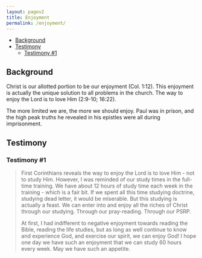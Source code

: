 ```yaml
---
layout: pagev2
title: Enjoyment
permalink: /enjoyment/
---
```

- [Background](#background)
- [Testimony](#testimony)
  - [Testimony #1](#testimony-1)

## Background

Christ is our allotted portion to be our enjoyment (Col. 1:12). This enjoyment is actually the unique solution to all problems in the church. The way to enjoy the Lord is to love Him (2:9-10; 16:22).

The more limited we are, the more we should enjoy. Paul was in prison, and the high peak truths he revealed in his epistles were all during imprisonment.

## Testimony

### Testimony #1

>First Corinthians reveals the way to enjoy the Lord is to love Him - not to study Him. However, I was reminded of our study times in the full-time training. We have about 12 hours of study time each week in the training - which is a fair bit. If we spent all this time studying doctrine, studying dead letter, it would be miserable. But this studying is actually a feast. We can enter into and enjoy all the riches of Christ through our studying. Through our pray-reading. Through our PSRP. 
>
>At first, I had indifferent to negative enjoyment towards reading the Bible, reading the life studies, but as long as well continue to know and experience God, and exercise our spirit, we can enjoy God! I hope one day we have such an enjoyment that we can study 60 hours every week. May we have such an appetite.